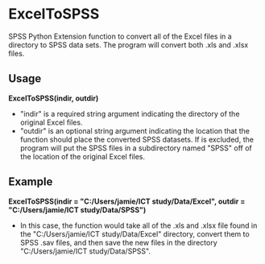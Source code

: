 # ExcelToSPSS

SPSS Python Extension function to convert all of the Excel files in a directory to SPSS data sets. The program will convert both .xls and .xlsx files.

## Usage
**ExcelToSPSS(indir, outdir)**
* "indir" is a required string argument indicating the directory of the original Excel files.
* "outdir" is an optional string argument indicating the location that the function should place the converted SPSS datasets. If is excluded, the program will put the SPSS files in a subdirectory named "SPSS" off of the location of the original Excel files.

## Example
**ExcelToSPSS(indir = "C:/Users/jamie/ICT study/Data/Excel",
outdir = "C:/Users/jamie/ICT study/Data/SPSS")**
* In this case, the function would take all of the .xls and .xlsx file found in the "C:/Users/jamie/ICT study/Data/Excel" directory, convert them to SPSS .sav files, and then save the new files in the directory "C:/Users/jamie/ICT study/Data/SPSS".
